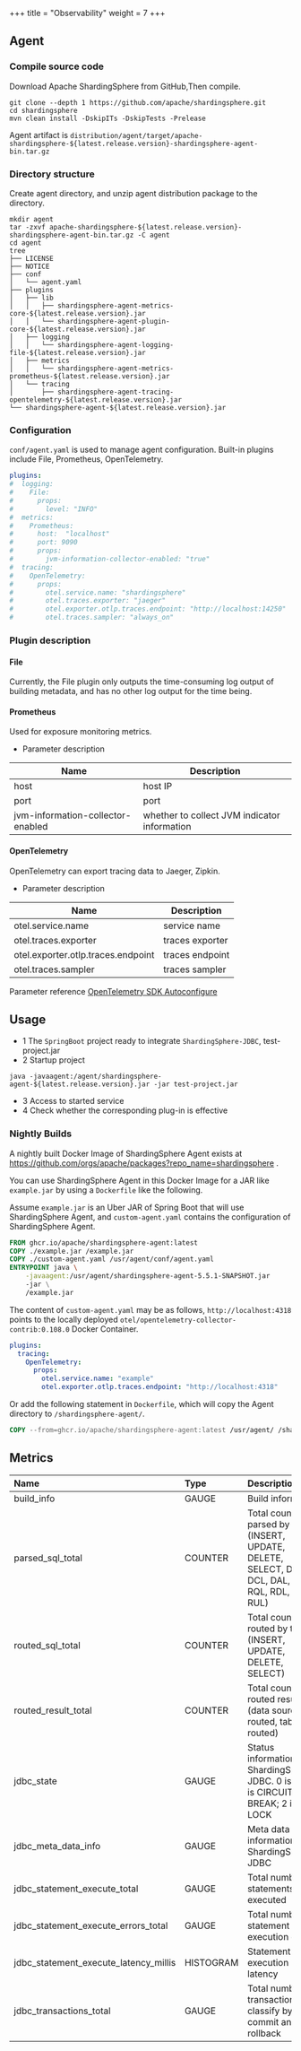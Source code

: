 +++
title = "Observability"
weight = 7
+++

## Agent

### Compile source code

Download Apache ShardingSphere from GitHub,Then compile.

```shell
git clone --depth 1 https://github.com/apache/shardingsphere.git
cd shardingsphere
mvn clean install -DskipITs -DskipTests -Prelease
```

Agent artifact is `distribution/agent/target/apache-shardingsphere-${latest.release.version}-shardingsphere-agent-bin.tar.gz`

### Directory structure

Create agent directory, and unzip agent distribution package to the directory.

```shell
mkdir agent
tar -zxvf apache-shardingsphere-${latest.release.version}-shardingsphere-agent-bin.tar.gz -C agent
cd agent
tree 
├── LICENSE
├── NOTICE
├── conf
│   └── agent.yaml
├── plugins
│   ├── lib
│   │   ├── shardingsphere-agent-metrics-core-${latest.release.version}.jar
│   │   └── shardingsphere-agent-plugin-core-${latest.release.version}.jar
│   ├── logging
│   │   └── shardingsphere-agent-logging-file-${latest.release.version}.jar
│   ├── metrics
│   │   └── shardingsphere-agent-metrics-prometheus-${latest.release.version}.jar
│   └── tracing
│       ├── shardingsphere-agent-tracing-opentelemetry-${latest.release.version}.jar
└── shardingsphere-agent-${latest.release.version}.jar
```

### Configuration

`conf/agent.yaml` is used to manage agent configuration.
Built-in plugins include File, Prometheus, OpenTelemetry.

```yaml
plugins:
#  logging:
#    File:
#      props:
#        level: "INFO"
#  metrics:
#    Prometheus:
#      host:  "localhost"
#      port: 9090
#      props:
#        jvm-information-collector-enabled: "true"
#  tracing:
#    OpenTelemetry:
#      props:
#        otel.service.name: "shardingsphere"
#        otel.traces.exporter: "jaeger"
#        otel.exporter.otlp.traces.endpoint: "http://localhost:14250"
#        otel.traces.sampler: "always_on"
```

### Plugin description

#### File

Currently, the File plugin only outputs the time-consuming log output of building metadata, and has no other log output for the time being.

#### Prometheus

Used for exposure monitoring metrics.

* Parameter description

| Name                              | Description                                  |
|-----------------------------------|----------------------------------------------|
| host                              | host IP                                      |
| port                              | port                                         |
| jvm-information-collector-enabled | whether to collect JVM indicator information |

#### OpenTelemetry

OpenTelemetry can export tracing data to Jaeger, Zipkin.

* Parameter description

| Name                               | Description     |
|------------------------------------|-----------------|
| otel.service.name                  | service name    |
| otel.traces.exporter               | traces exporter |
| otel.exporter.otlp.traces.endpoint | traces endpoint |
| otel.traces.sampler                | traces sampler  |

Parameter reference [OpenTelemetry SDK Autoconfigure](https://github.com/open-telemetry/opentelemetry-java/tree/main/sdk-extensions/autoconfigure)

## Usage

+ 1 The `SpringBoot` project ready to integrate `ShardingSphere-JDBC`, test-project.jar
+ 2 Startup project
```shell
java -javaagent:/agent/shardingsphere-agent-${latest.release.version}.jar -jar test-project.jar
```
+ 3 Access to started service
+ 4 Check whether the corresponding plug-in is effective

### Nightly Builds

A nightly built Docker Image of ShardingSphere Agent exists at https://github.com/orgs/apache/packages?repo_name=shardingsphere .

You can use ShardingSphere Agent in this Docker Image for a JAR like `example.jar` by using a `Dockerfile` like the following.

Assume `example.jar` is an Uber JAR of Spring Boot that will use ShardingSphere Agent,
and `custom-agent.yaml` contains the configuration of ShardingSphere Agent.

```dockerfile
FROM ghcr.io/apache/shardingsphere-agent:latest
COPY ./example.jar /example.jar
COPY ./custom-agent.yaml /usr/agent/conf/agent.yaml
ENTRYPOINT java \
    -javaagent:/usr/agent/shardingsphere-agent-5.5.1-SNAPSHOT.jar
    -jar \
    /example.jar
```

The content of `custom-agent.yaml` may be as follows,
`http://localhost:4318` points to the locally deployed `otel/opentelemetry-collector-contrib:0.108.0` Docker Container.

```yaml
plugins:
  tracing:
    OpenTelemetry:
      props:
        otel.service.name: "example"
        otel.exporter.otlp.traces.endpoint: "http://localhost:4318"
```

Or add the following statement in `Dockerfile`, which will copy the Agent directory to `/shardingsphere-agent/`.

```dockerfile
COPY --from=ghcr.io/apache/shardingsphere-agent:latest /usr/agent/ /shardingsphere-agent/
```

## Metrics

| Name                                  | Type      | Description                                                                                            |
|:--------------------------------------|:----------|:-------------------------------------------------------------------------------------------------------|
| build_info                            | GAUGE     | Build information                                                                                      |
| parsed_sql_total                      | COUNTER   | Total count of parsed by type (INSERT, UPDATE, DELETE, SELECT, DDL, DCL, DAL, TCL, RQL, RDL, RAL, RUL) |
| routed_sql_total                      | COUNTER   | Total count of routed by type (INSERT, UPDATE, DELETE, SELECT)                                         |
| routed_result_total                   | COUNTER   | Total count of routed result (data source routed, table routed)                                        |
| jdbc_state                            | GAUGE     | Status information of ShardingSphere-JDBC. 0 is OK; 1 is CIRCUIT BREAK; 2 is LOCK                      |
| jdbc_meta_data_info                   | GAUGE     | Meta data information of ShardingSphere-JDBC                                                           |
| jdbc_statement_execute_total          | GAUGE     | Total number of statements executed                                                                    |
| jdbc_statement_execute_errors_total   | GAUGE     | Total number of statement execution errors                                                             |
| jdbc_statement_execute_latency_millis | HISTOGRAM | Statement execution latency                                                                            |
| jdbc_transactions_total               | GAUGE     | Total number of transactions, classify by commit and rollback                                          |
